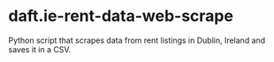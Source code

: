 # daft.ie-rent-data-web-scrape
Python script that scrapes data from rent listings in Dublin, Ireland and saves it in a CSV.
